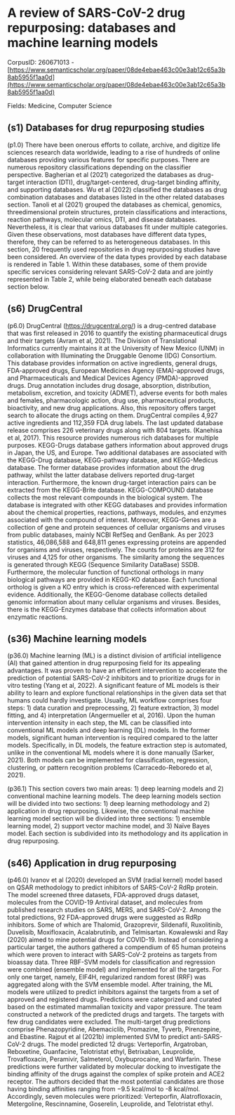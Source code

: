 # A review of SARS-CoV-2 drug repurposing: databases and machine learning models

CorpusID: 260671013 - [https://www.semanticscholar.org/paper/08de4ebae463c00e3ab12c65a3b8ab5955f1aa0d](https://www.semanticscholar.org/paper/08de4ebae463c00e3ab12c65a3b8ab5955f1aa0d)

Fields: Medicine, Computer Science

## (s1) Databases for drug repurposing studies
(p1.0) There have been onerous efforts to collate, archive, and digitize life sciences research data worldwide, leading to a rise of hundreds of online databases providing various features for specific purposes. There are numerous repository classifications depending on the classifier perspective. Bagherian et al (2021) categorized the databases as drug-target interaction (DTI), drug/target-centered, drug-target binding affinity, and supporting databases. Wu et al (2022) classified the databases as drug combination databases and databases listed in the other related databases section. Tanoli et al (2021) grouped the databases as chemical, genomics, threedimensional protein structures, protein classifications and interactions, reaction pathways, molecular omics, DTI, and disease databases. Nevertheless, it is clear that various databases fit under multiple categories. Given these observations, most databases have different data types, therefore, they can be referred to as heterogeneous databases. In this section, 20 frequently used repositories in drug repurposing studies have been considered. An overview of the data types provided by each database is rendered in Table 1. Within these databases, some of them provide specific services considering relevant SARS-CoV-2 data and are jointly represented in Table 2, while being elaborated beneath each database section below.
## (s6) DrugCentral
(p6.0) DrugCentral (https://drugcentral.org/) is a drug-centred database that was first released in 2016 to quantify the existing pharmaceutical drugs and their targets (Avram et al, 2021). The Division of Translational Informatics currently maintains it at the University of New Mexico (UNM) in collaboration with Illuminating the Druggable Genome (IDG) Consortium. This database provides information on active ingredients, general drugs, FDA-approved drugs, European Medicines Agency (EMA)-approved drugs, and Pharmaceuticals and Medical Devices Agency (PMDA)-approved drugs. Drug annotation includes drug dosage, absorption, distribution, metabolism, excretion, and toxicity (ADMET), adverse events for both males and females, pharmacologic action, drug use, pharmaceutical products, bioactivity, and new drug applications. Also, this repository offers target search to allocate the drugs acting on them. DrugCentral compiles 4,927 active ingredients and 112,359 FDA drug labels. The last updated database release comprises 226 veterinary drugs along with 804 targets.   (Kanehisa et al, 2017). This resource provides numerous rich databases for multiple purposes. KEGG-Drugs database gathers information about approved drugs in Japan, the US, and Europe. Two additional databases are associated with the KEGG-Drug database, KEGG-pathway database, and KEGG-Medicus database. The former database provides information about the drug pathway, whilst the latter database delivers reported drug-target interaction. Furthermore, the known drug-target interaction pairs can be extracted from the KEGG-Brite database. KEGG-COMPOUND database collects the most relevant compounds in the biological system. The database is integrated with other KEGG databases and provides information about the chemical properties, reactions, pathways, modules, and enzymes associated with the compound of interest. Moreover, KEGG-Genes are a collection of gene and protein sequences of cellular organisms and viruses from public databases, mainly NCBI RefSeq and GenBank. As per 2023 statistics, 46,086,588 and 648,811 genes expressing proteins are appended for organisms and viruses, respectively. The counts for proteins are 312 for viruses and 4,125 for other organisms. The similarity among the sequences is generated through KEGG (Sequence Similarity DataBase) SSDB. Furthermore, the molecular function of functional orthologs in many biological pathways are provided in KEGG-KO database. Each functional ortholog is given a KO entry which is cross-referenced with experimental evidence. Additionally, the KEGG-Genome database collects detailed genomic information about many cellular organisms and viruses. Besides, there is the KEGG-Enzymes database that collects information about enzymatic reactions.
## (s36) Machine learning models
(p36.0) Machine learning (ML) is a distinct division of artificial intelligence (AI) that gained attention in drug repurposing field for its appealing advantages. It was proven to have an efficient intervention to accelerate the prediction of potential SARS-CoV-2 inhibitors and to prioritize drugs for in vitro testing (Yang et al, 2022). A significant feature of ML models is their ability to learn and explore functional relationships in the given data set that humans could hardly investigate. Usually, ML workflow comprises four steps: 1) data curation and preprocessing, 2) feature extraction, 3) model fitting, and 4) interpretation (Angermueller et al, 2016). Upon the human intervention intensity in each step, the ML can be classified into conventional ML models and deep learning (DL) models. In the former models, significant human intervention is required compared to the latter models. Specifically, in DL models, the feature extraction step is automated, unlike in the conventional ML models where it is done manually (Sarker, 2021). Both models can be implemented for classification, regression, clustering, or pattern recognition problems (Carracedo-Reboredo et al, 2021).

(p36.1) This section covers two main areas: 1) deep learning models and 2) conventional machine learning models. The deep learning models section will be divided into two sections: 1) deep learning methodology and 2) application in drug repurposing. Likewise, the conventional machine learning model section will be divided into three sections: 1) ensemble learning model, 2) support vector machine model, and 3) Naïve Bayes model. Each section is subdivided into its methodology and its application in drug repurposing.
## (s46) Application in drug repurposing
(p46.0) Ivanov et al (2020) developed an SVM (radial kernel) model based on QSAR methodology to predict inhibitors of SARS-CoV-2 RdRp protein. The model screened three datasets, FDA-approved drugs dataset, molecules from the COVID-19 Antiviral dataset, and molecules from published research studies on SARS, MERS, and SARS-CoV-2. Among the total predictions, 92 FDA-approved drugs were suggested as RdRp inhibitors. Some of which are Thalomid, Grazoprevir, Sildenafil, Ruxolitinib, Duvelisib, Moxifloxacin, Acalabrutinib, and Telmisartan. Kowalewski and Ray (2020) aimed to mine potential drugs for COVID-19. Instead of considering a particular target, the authors gathered a compendium of 65 human proteins which were proven to interact with SARS-CoV-2 proteins as targets from bioassay data. Three RBF-SVM models for classification and regression were combined (ensemble model) and implemented for all the targets. For only one target, namely, EIF4H, regularized random forest (RRF) was aggregated along with the SVM ensemble model. After training, the ML models were utilized to predict inhibitors against the targets from a set of approved and registered drugs. Predictions were categorized and curated based on the estimated mammalian toxicity and vapor pressure. The team constructed a network of the predicted drugs and targets. The targets with few drug candidates were excluded. The multi-target drug predictions comprise Phenazopyridine, Abemaciclib, Promazine, Tyverb, Pirenzepine, and Ebastine. Rajput et al (2021b) implemented SVM to predict anti-SARS-CoV-2 drugs. The model predicted 12 drugs: Verteporfin, Argatroban, Reboxetine, Guanfacine, Telotristat ethyl, Betrixaban, Leuprolide, Trovafloxacin, Peramivir, Salmeterol, Oxybuprocaine, and Warfarin. These predictions were further validated by molecular docking to investigate the binding affinity of the drugs against the complex of spike protein and ACE2 receptor. The authors decided that the most potential candidates are those having binding affinities ranging from −9.5 kcal/mol to -8 kcal/mol. Accordingly, seven molecules were prioritized: Verteporfin, Alatrofloxacin, Metergoline, Rescinnamine, Goserelin, Leuprolide, and Telotristat ethyl.
